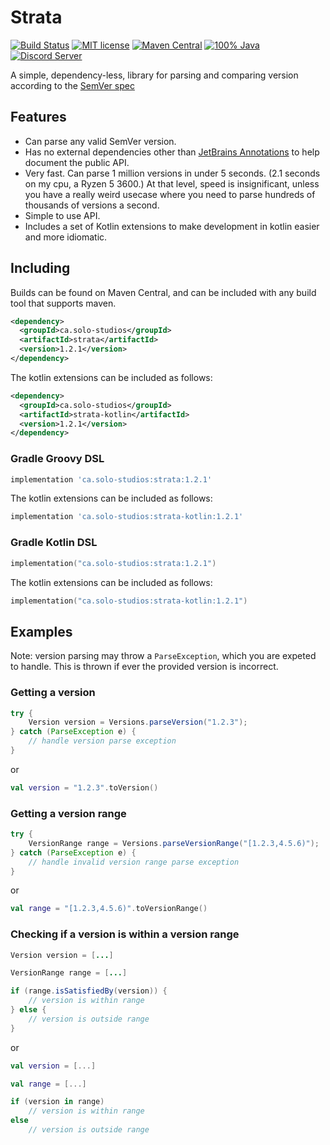 # Strata

[![Build Status](https://img.shields.io/jenkins/build?jobUrl=https%3A%2F%2Fci.solo-studios.ca%2Fjob%2Fsolo-studios%2Fjob%2FPolyBot%2F&style=for-the-badge)](https://ci.solo-studios.ca/job/solo-studios/job/PolyBot/)
[![MIT license](https://img.shields.io/badge/License-MIT-blue.svg?style=for-the-badge)](LICENSE)
[![Maven Central](https://img.shields.io/maven-central/v/ca.solo-studios/strata.svg?style=for-the-badge&label=Maven%20Central)](https://search.maven.org/search?q=g:ca.solo-studios%20a:strata)
[![100% Java](https://img.shields.io/badge/100%25-java-blue.svg?style=for-the-badge)](https://openjdk.java.net/)
[![Discord Server](https://img.shields.io/discord/871114669761372221?color=7389D8&label=Discord&logo=discord&logoColor=8fa3ff&style=for-the-badge)](https://discord.solo-studios.ca)

A simple, dependency-less, library for parsing and comparing version according to the [SemVer spec](https://semver.org/)

## Features

- Can parse any valid SemVer version.
- Has no external dependencies other than [JetBrains Annotations](https://github.com/JetBrains/java-annotations) to help document the public
  API.
- Very fast. Can parse 1 million versions in under 5 seconds. (2.1 seconds on my cpu, a Ryzen 5 3600.) At that level, speed is
  insignificant, unless you have a really weird usecase where you need to parse hundreds of thousands of versions a second.
- Simple to use API.
- Includes a set of Kotlin extensions to make development in kotlin easier and more idiomatic.

## Including

Builds can be found on Maven Central, and can be included with any build tool that supports maven.

```xml
<dependency>
  <groupId>ca.solo-studios</groupId>
  <artifactId>strata</artifactId>
  <version>1.2.1</version>
</dependency>
```

The kotlin extensions can be included as follows:

```xml
<dependency>
  <groupId>ca.solo-studios</groupId>
  <artifactId>strata-kotlin</artifactId>
  <version>1.2.1</version>
</dependency>
```

### Gradle Groovy DSL

```groovy
implementation 'ca.solo-studios:strata:1.2.1'
```

The kotlin extensions can be included as follows:

```groovy
implementation 'ca.solo-studios:strata-kotlin:1.2.1'
```

### Gradle Kotlin DSL

```kotlin
implementation("ca.solo-studios:strata:1.2.1")
```

The kotlin extensions can be included as follows:

```kotlin
implementation("ca.solo-studios:strata-kotlin:1.2.1")
```

## Examples

Note: version parsing may throw a `ParseException`, which you are expeted to handle. This is thrown if ever the provided version is
incorrect.

### Getting a version

```java
try {
    Version version = Versions.parseVersion("1.2.3");
} catch (ParseException e) {
    // handle version parse exception
}
```

or

```kotlin
val version = "1.2.3".toVersion()
```

### Getting a version range

```java
try {
    VersionRange range = Versions.parseVersionRange("[1.2.3,4.5.6)");
} catch (ParseException e) {
    // handle invalid version range parse exception
}
```

or

```kotlin
val range = "[1.2.3,4.5.6)".toVersionRange()
```

### Checking if a version is within a version range

```java
Version version = [...]

VersionRange range = [...]

if (range.isSatisfiedBy(version)) {
    // version is within range
} else {
    // version is outside range
}
```

or

```kotlin
val version = [...]

val range = [...]

if (version in range)
    // version is within range
else
    // version is outside range
```